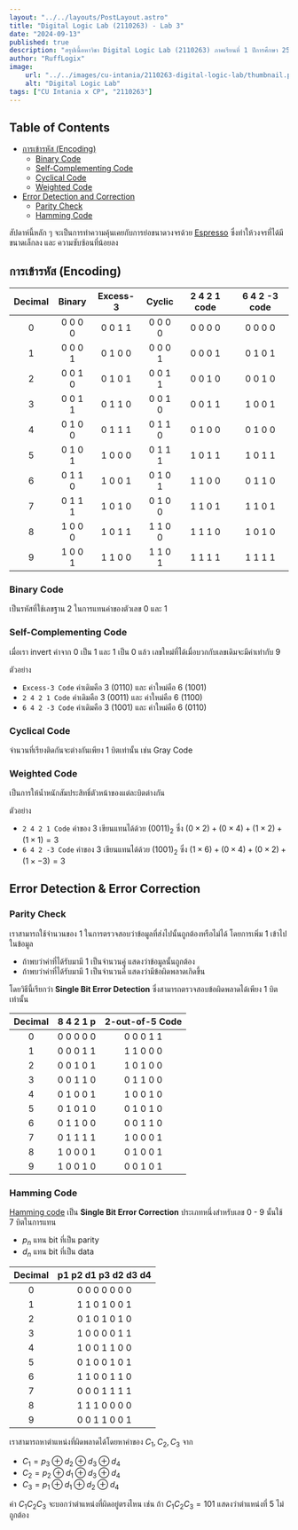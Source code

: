 ```yaml
---
layout: "../../layouts/PostLayout.astro"
title: "Digital Logic Lab (2110263) - Lab 3"
date: "2024-09-13"
published: true
description: "สรุปเนื้อหาวิชา Digital Logic Lab (2110263) ภาคเรียนที่ 1 ปีการศึกษา 2567"
author: "RuffLogix"
image:
    url: "../../images/cu-intania/2110263-digital-logic-lab/thumbnail.png"
    alt: "Digital Logic Lab"
tags: ["CU Intania x CP", "2110263"]
---
```


## Table of Contents

- [การเข้ารหัส (Encoding)](#การเข้ารหัส-encoding)
  - [Binary Code](#binary-code)
  - [Self-Complementing Code](#self-complementing-code)
  - [Cyclical Code](#cyclical-code)
  - [Weighted Code](#weighted-code)
- [Error Detection and Correction](#error-detection-and-correction)
  - [Parity Check](#parity-check)
  - [Hamming Code](#hamming-code)


สัปดาห์นี้หลัก ๆ จะเป็นการทำความคุ้นเคยกับการย่อขนาดวงจรด้วย [Espresso](https://github.com/classabbyamp/espresso-logic) ซึ่งทำให้วงจรที่ได้มีขนาดเล็กลง และ ความซับซ้อนที่น้อยลง

## การเข้ารหัส (Encoding)

|$\text{Decimal}$|$\text{Binary}$|$\text{Excess-3}$|$\text{Cyclic}$|$\text{2 4 2 1 code}$|$\text{6 4 2 -3 code}$|
|:---:|:---:|:---:|:---:|:---:|:---:|
|$0$|$\text{0 0 0 0}$|$\text{0 0 1 1}$|$\text{0 0 0 0}$|$\text{0 0 0 0}$|$\text{0 0 0 0}$|
|$1$|$\text{0 0 0 1}$|$\text{0 1 0 0}$|$\text{0 0 0 1}$|$\text{0 0 0 1}$|$\text{0 1 0 1}$|
|$2$|$\text{0 0 1 0}$|$\text{0 1 0 1}$|$\text{0 0 1 1}$|$\text{0 0 1 0}$|$\text{0 0 1 0}$|
|$3$|$\text{0 0 1 1}$|$\text{0 1 1 0}$|$\text{0 0 1 0}$|$\text{0 0 1 1}$|$\text{1 0 0 1}$|
|$4$|$\text{0 1 0 0}$|$\text{0 1 1 1}$|$\text{0 1 1 0}$|$\text{0 1 0 0}$|$\text{0 1 0 0}$|
|$5$|$\text{0 1 0 1}$|$\text{1 0 0 0}$|$\text{0 1 1 1}$|$\text{1 0 1 1}$|$\text{1 0 1 1}$|
|$6$|$\text{0 1 1 0}$|$\text{1 0 0 1}$|$\text{0 1 0 1}$|$\text{1 1 0 0}$|$\text{0 1 1 0}$|
|$7$|$\text{0 1 1 1}$|$\text{1 0 1 0}$|$\text{0 1 0 0}$|$\text{1 1 0 1}$|$\text{1 1 0 1}$|
|$8$|$\text{1 0 0 0}$|$\text{1 0 1 1}$|$\text{1 1 0 0}$|$\text{1 1 1 0}$|$\text{1 0 1 0}$|
|$9$|$\text{1 0 0 1}$|$\text{1 1 0 0}$|$\text{1 1 0 1}$|$\text{1 1 1 1}$|$\text{1 1 1 1}$|

### Binary Code

เป็นรหัสที่ใช้เลขฐาน 2 ในการแทนค่าของตัวเลข 0 และ 1

### Self-Complementing Code

เมื่อเรา invert ค่าจาก 0 เป็น 1 และ 1 เป็น 0 แล้ว เลขใหม่ที่ได้เมื่อบวกกับเลขเดิมจะมีค่าเท่ากับ 9

ตัวอย่าง

- `Excess-3 Code` ค่าเดิมคือ 3 (0110) และ ค่าใหม่คือ 6 (1001)
- `2 4 2 1 Code` ค่าเดิมคือ 3 (0011) และ ค่าใหม่คือ 6 (1100)
- `6 4 2 -3 Code` ค่าเดิมคือ 3 (1001) และ ค่าใหม่คือ 6 (0110)

### Cyclical Code

จำนวนที่เรียงติดกันจะต่างกันเพียง 1 บิตเท่านั้น เช่น Gray Code

### Weighted Code

เป็นการให้น้ำหนักสัมประสิทธิ์ตัวหน้าของแต่ละบิตต่างกัน

ตัวอย่าง

- `2 4 2 1 Code` ค่าของ 3 เขียนแทนได้ด้วย $(0011)_2$ ซึ่ง $(0 \times 2) + (0 \times 4) + (1 \times 2) + (1 \times 1) = 3$
- `6 4 2 -3 Code` ค่าของ 3 เขียนแทนได้ด้วย $(1001)_2$ ซึ่ง $(1 \times 6) + (0 \times 4) + (0 \times 2) + (1 \times -3) = 3$

## Error Detection & Error Correction

### Parity Check

เราสามารถใช้จำนวนของ 1 ในการตรวจสอบว่าข้อมูลที่ส่งไปนั้นถูกต้องหรือไม่ได้ โดยการเพิ่ม 1 เข้าไปในข้อมูล

- ถ้าพบว่าค่าที่ได้รับมามี 1 เป็นจำนวนคู่ แสดงว่าข้อมูลนั้นถูกต้อง
- ถ้าพบว่าค่าที่ได้รับมามี 1 เป็นจำนวนคี่ แสดงว่ามีข้อผิดพลาดเกิดขึ้น

โดยวิธีนี้เรียกว่า **Single Bit Error Detection** ซึ่งสามารถตรวจสอบข้อผิดพลาดได้เพียง 1 บิตเท่านั้น

|$\text{Decimal}$|$\text{8 4 2 1 p}$|$\text{2-out-of-5 Code}$|
|:---:|:---:|:---:|
|$0$|$\text{0 0 0 0 0}$|$\text{0 0 0 1 1}$|
|$1$|$\text{0 0 0 1 1}$|$\text{1 1 0 0 0}$|
|$2$|$\text{0 0 1 0 1}$|$\text{1 0 1 0 0}$|
|$3$|$\text{0 0 1 1 0}$|$\text{0 1 1 0 0}$|
|$4$|$\text{0 1 0 0 1}$|$\text{1 0 0 1 0}$|
|$5$|$\text{0 1 0 1 0}$|$\text{0 1 0 1 0}$|
|$6$|$\text{0 1 1 0 0}$|$\text{0 0 1 1 0}$|
|$7$|$\text{0 1 1 1 1}$|$\text{1 0 0 0 1}$|
|$8$|$\text{1 0 0 0 1}$|$\text{0 1 0 0 1}$|
|$9$|$\text{1 0 0 1 0}$|$\text{0 0 1 0 1}$|

### Hamming Code

[Hamming code](https://www.youtube.com/watch?v=WdmGSWrcMvM) เป็น **Single Bit Error Correction** ประเภทหนึ่งสำหรับเลข 0 - 9 นั้นใช้ 7 บิตในการแทน

- $p_n$ แทน bit ที่เป็น parity
- $d_n$ แทน bit ที่เป็น data

|$\text{Decimal}$|$\text{p1 p2 d1 p3 d2 d3 d4}$|
|:---:|:---:|
|$0$|$\text{0 0 0 0 0 0 0}$|
|$1$|$\text{1 1 0 1 0 0 1}$|
|$2$|$\text{0 1 0 1 0 1 0}$|
|$3$|$\text{1 0 0 0 0 1 1}$|
|$4$|$\text{1 0 0 1 1 0 0}$|
|$5$|$\text{0 1 0 0 1 0 1}$|
|$6$|$\text{1 1 0 0 1 1 0}$|
|$7$|$\text{0 0 0 1 1 1 1}$|
|$8$|$\text{1 1 1 0 0 0 0}$|
|$9$|$\text{0 0 1 1 0 0 1}$|

เราสามารถหาตำแหน่งที่ผิดพลาดได้โดยหาค่าของ $C_1, C_2, C_3$ จาก

- $C_1 = p_3 \oplus d_2 \oplus d_3 \oplus d_4$
- $C_2 = p_2 \oplus d_1 \oplus d_3 \oplus d_4$
- $C_3 = p_1 \oplus d_1 \oplus d_2 \oplus d_4$

ค่า $C_1 C_2 C_3$ จะบอกว่าตำแหน่งที่ผิดอยู่ตรงไหน เช่น ถ้า $C_1 C_2 C_3 = 101$ แสดงว่าตำแหน่งที่ 5 ไม่ถูกต้อง

